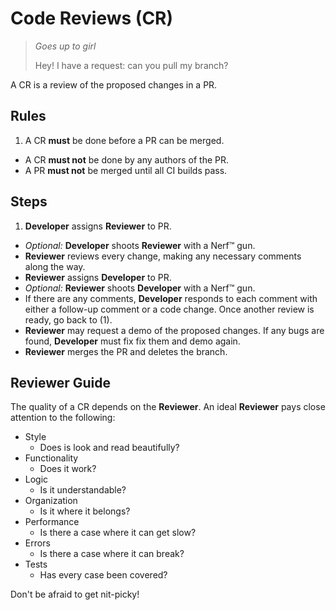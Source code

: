 # Code Reviews (CR)

> *Goes up to girl*
>
> Hey! I have a request: can you pull my branch?

A CR is a review of the proposed changes in a PR.

## Rules

1. A CR **must** be done before a PR can be merged.
* A CR **must not** be done by any authors of the PR.
* A PR **must not** be merged until all CI builds pass.


## Steps

1. **Developer** assigns **Reviewer** to PR.
* *Optional:* **Developer** shoots **Reviewer** with a Nerf™ gun.
* **Reviewer** reviews every change, making any necessary comments along the way.
* **Reviewer** assigns **Developer** to PR.
* *Optional:* **Reviewer** shoots **Developer** with a Nerf™ gun.
* If there are any comments, **Developer** responds to each comment with either a follow-up comment or a code change. Once another review is ready, go back to (1).
* **Reviewer** may request a demo of the proposed changes. If any bugs are found, **Developer** must fix fix them and demo again.
* **Reviewer** merges the PR and deletes the branch.


## Reviewer Guide

The quality of a CR depends on the **Reviewer**. An ideal **Reviewer** pays close attention to the following:

* Style
  - Does is look and read beautifully?
* Functionality
  - Does it work?
* Logic
  - Is it understandable?
* Organization
  - Is it where it belongs?
* Performance
  - Is there a case where it can get slow?
* Errors
  - Is there a case where it can break?
* Tests
  - Has every case been covered?

Don't be afraid to get nit-picky!